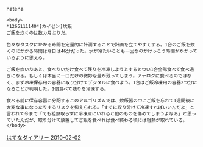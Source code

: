
hatena

```
<body>
*1265111140*[カイゼン]炊飯
ご飯を炊くのは数カ月ぶりだ。

色々なタスクにかかる時間を定量的に計測することで計画を立てやすくする。1合のご飯を炊くのにかかる時間は今日は46分だった。水が冷たいことも一因なのかけっこう時間がかかっているように思える。

ご飯を炊いたあと、食べたいだけ食べて残りを冷凍しようとするとつい1合全部食べて食べ過ぎになる。もしくは本当に一口だけの微妙な量が残ってしまう。アナログに食べるのではなく、まず冷凍保存用の容器に取り分けてデジタルに食べよう。1合はご飯冷凍用の容器2つ分になることが判明した。1個食べて残りを冷凍する。

食べる前に保存容器に分配するこのアルゴリズムでは、炊飯器の中にご飯を忘れて1週間後に大変な事になったりするリスクを抑えられる。「すぐに取り分けて冷凍すればいいんだよ」と言われて今まで「でも粗熱取らずに冷凍庫にいれると他のものを傷めてしまうよなぁ」と思っていたんだが、取り分けて放置してご飯を食べれば食べ終わる頃には粗熱が取れている。
</body>
```


[はてなダイアリー 2010-02-02](https://nishiohirokazu.hatenadiary.org/archive/2010/02/02)